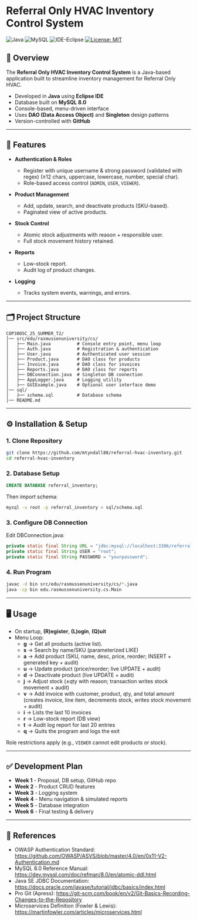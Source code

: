 # Referral Only HVAC Inventory Control System

![Java](https://img.shields.io/badge/Java-17-blue) 
![MySQL](https://img.shields.io/badge/MySQL-8.0-orange) 
![IDE-Eclipse](https://img.shields.io/badge/IDE-Eclipse-purple) 
[![License: MIT](https://img.shields.io/badge/License-MIT-green.svg)](LICENSE)

## 📌 Overview
The **Referral Only HVAC Inventory Control System** is a Java-based application built to streamline inventory management for Referral Only HVAC.  

- Developed in **Java** using **Eclipse IDE**  
- Database built on **MySQL 8.0**  
- Console-based, menu-driven interface  
- Uses **DAO (Data Access Object)** and **Singleton** design patterns  
- Version-controlled with **GitHub**  

---

## 🔐 Features
- **Authentication & Roles**
  - Register with unique username & strong password (validated with regex) (≥12 chars, uppercase, lowercase, number, special char).
  - Role-based access control (`ADMIN`, `USER`, `VIEWER`).

- **Product Management**
  - Add, update, search, and deactivate products (SKU-based).
  - Paginated view of active products.

- **Stock Control**
  - Atomic stock adjustments with reason + responsible user.
  - Full stock movement history retained.

- **Reports**
  - Low-stock report.
  - Audit log of product changes.

- **Logging**
  - Tracks system events, warnings, and errors.

---

## 🗂️ Project Structure
```text
COP3805C_25_SUMMER_T2/
│── src/edu/rasmussenuniversity/cs/
│   ├── Main.java          # Console entry point, menu loop
│   ├── Auth.java          # Registration & authentication
│   ├── User.java          # Authenticated user session
│   ├── Product.java       # DAO class for products
│   ├── Invoice.java       # DAO class for invoices
│   ├── Reports.java       # DAO class for reports
│   ├── DBConnection.java  # Singleton DB connection
│   ├── AppLogger.java     # Logging utility
│   ├── GUIExample.java    # Optional user interface demo
│── sql/
│   ├── schema.sql         # Database schema
│── README.md
```
---

## ⚙️ Installation & Setup

### 1. Clone Repository
```bash
git clone https://github.com/mtyndall88/referral-hvac-inventory.git
cd referral-hvac-inventory
```
### 2. Database Setup
```sql
CREATE DATABASE referral_inventory;
```
Then import schema:
```bash
mysql -u root -p referral_inventory < sql/schema.sql
```
### 3. Configure DB Connection
Edit DBConnection.java:
```java
private static final String URL = "jdbc:mysql://localhost:3306/referral_inventory";
private static final String USER = "root";
private static final String PASSWORD = "yourpassword";
```
### 4. Run Program
```bash
javac -d bin src/edu/rasmussenuniversity/cs/*.java
java -cp bin edu.rasmussenuniversity.cs.Main
```

---

## 🖥️ Usage
- On startup, **(R)egister**, **(L)ogin**, **(Q)uit** 
- Menu Loop:  
  - **g** → Get all products (active list).
  - **s** → Search by name/SKU (parameterized LIKE)
  - **a** → Add product (SKU, name, desc, price, reorder; INSERT + generated key + audit)
  - **u** → Update product (price/reorder; live UPDATE + audit)
  - **d** → Deactivate product (live UPDATE + audit)
  - **j** → Adjust stock (±qty with reason; transaction writes stock movement + audit)
  - **v** → Add invoice with customer, product, qty, and total amount (creates invoice, line item, decrements stock, writes stock movement + audit)
  - **i** → Lists the last 10 invoices
  - **r** → Low-stock report (DB view)
  - **t** → Audit log report for last 20 entries
  - **q** → Quits the program and logs the exit

Role restrictions apply (e.g., `VIEWER` cannot edit products or stock).  

---

## ✅ Development Plan
- **Week 1** - Proposal, DB setup, GitHub repo
- **Week 2** - Product CRUD features
- **Week 3** - Logging system
- **Week 4** - Menu navigation & simulated reports
- **Week 5** - Database integration
- **Week 6** - Final testing & delivery

---

## 📖 References
- OWASP Authentication Standard: https://github.com/OWASP/ASVS/blob/master/4.0/en/0x11-V2-Authentication.md
- MySQL 8.0 Reference Manual: https://dev.mysql.com/doc/refman/8.0/en/atomic-ddl.html
- Java SE JDBC Documentation: https://docs.oracle.com/javase/tutorial/jdbc/basics/index.html
- Pro Git (Apress): https://git-scm.com/book/en/v2/Git-Basics-Recording-Changes-to-the-Repository
- Microservices Definition (Fowler & Lewis): https://martinfowler.com/articles/microservices.html
